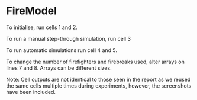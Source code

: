 # FireModel
To initialise, run cells 1 and 2.

To run a manual step-through simulation, run cell 3

To run automatic simulations run cell 4 and 5.

To change the number of firefighters and firebreaks used, alter arrays on lines 7 and 8. Arrays can be different sizes.

Note: Cell outputs are not identical to those seen in the report as we reused the same cells multiple times during experiments, however, the screenshots have been included.